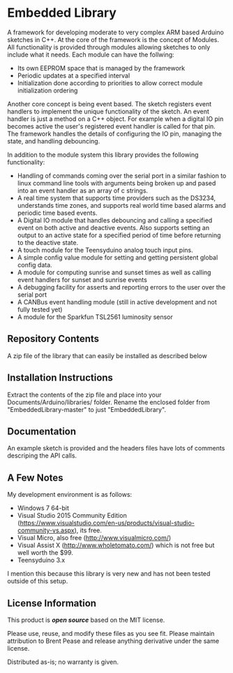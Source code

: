 Embedded Library
========================================
A framework for developing moderate to very complex ARM based Arduino sketches in C++. At the core of the framework 
is the concept of Modules. All functionality is provided through modules allowing sketches to only include what it
needs. Each module can have the follwing:

 - Its own EEPROM space that is managed by the framework
 - Periodic updates at a specified interval
 - Initialization done according to priorities to allow correct module initialization ordering
 
Another core concept is being event based. The sketch registers event handlers to implement the unique
functionality of the sketch. An event handler is just a method on a C++ object. For example when a digital
IO pin becomes active the user's registered event handler is called for that pin. The framework handles the details
of configuring the IO pin, managing the state, and handling debouncing.
 
In addition to the module system this library provides the following functionality:
 - Handling of commands coming over the serial port in a similar fashion to linux command line tools with
	arguments being broken up and pased into an event handler as an array of c strings.
 - A real time system that supports time providers such as the DS3234, understands time zones, and supports
	real world time based alarms and periodic time based events.
 - A Digital IO module that handles debouncing and calling a specified event on both active and deactive events. Also
	supports setting an output to an active state for a specified period of time before returning to the 
	deactive state.
 - A touch module for the Teensyduino analog touch input pins.
 - A simple config value module for setting and getting persistent global config data.
 - A module for computing sunrise and sunset times as well as calling event handlers for sunset and sunrise events
 - A debugging facility for asserts and reporting errors to the user over the serial port
 - A CANBus event handling module (still in active development and not fully tested yet)
 - A module for the Sparkfun TSL2561 luminosity sensor

Repository Contents
-------------------

A zip file of the library that can easily be installed as described below

Installation Instructions
-------------------------

Extract the contents of the zip file and place into your Documents/Arduino/libraries/ folder. Rename the enclosed
folder from "EmbeddedLibrary-master" to just "EmbeddedLibrary".

Documentation
--------------

An example sketch is provided and the headers files have lots of comments descriping the API
calls.

A Few Notes
-----------
My development environment is as follows:
 - Windows 7 64-bit
 - Visual Studio 2015 Community Edition (https://www.visualstudio.com/en-us/products/visual-studio-community-vs.aspx), its free.
 - Visual Micro, also free (http://www.visualmicro.com/)
 - Visual Assist X (http://www.wholetomato.com/) which is not free but well worth the $99.
 - Teensyduino 3.x
 
 I mention this because this library is very new and has not been tested outside of this setup. 
 
License Information
-------------------

This product is _**open source**_ based on the MIT license.

Please use, reuse, and modify these files as you see fit. Please maintain attribution to Brent Pease and release anything derivative under the same license.

Distributed as-is; no warranty is given.
